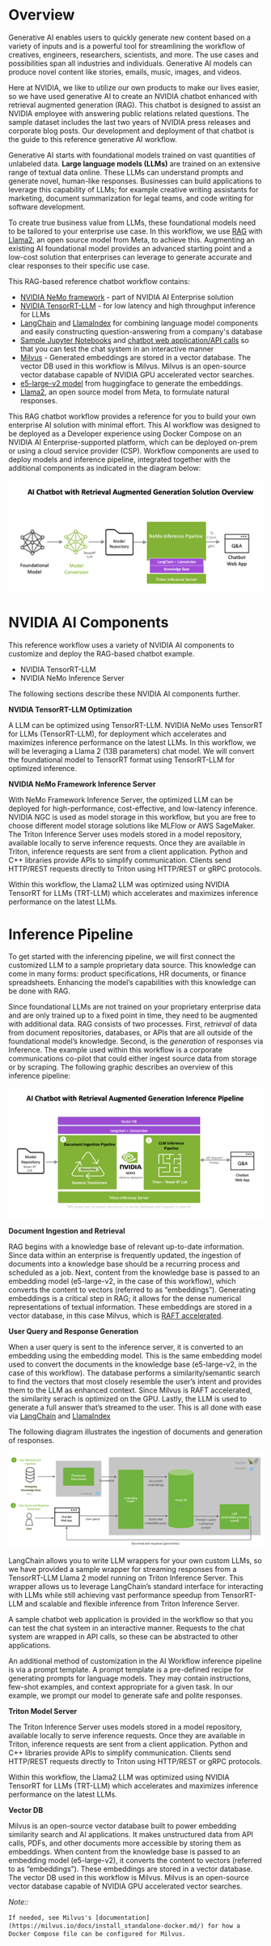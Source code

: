 
Overview
=================================

Generative AI enables users to quickly generate new content based on a variety of inputs and is a powerful tool for streamlining the workflow of creatives, engineers, researchers, scientists, and more. The use cases and possibilities span all industries and individuals. Generative AI models can produce novel content like stories, emails, music, images, and videos.

Here at NVIDIA, we like to utilize our own products to make our lives easier, so we have used generative AI to create an NVIDIA chatbot enhanced with retrieval augmented generation (RAG). This chatbot is designed to assist an NVIDIA employee with answering public relations related questions. The sample dataset includes the last two years of NVIDIA press releases and corporate blog posts. Our development and deployment of that chatbot is the guide to this reference generative AI workflow.

Generative AI starts with foundational models trained on vast quantities of unlabeled data. **Large language models (LLMs)** are trained on an extensive range of textual data online. These LLMs can understand prompts and generate novel, human-like responses. Businesses can build applications to leverage this capability of LLMs; for example creative writing assistants for marketing, document summarization for legal teams, and code writing for software development.

To create true business value from LLMs, these foundational models need to be tailored to your enterprise use case. In this workflow, we  use [RAG](https://blog.langchain.dev/tutorial-chatgpt-over-your-data/) with [Llama2](https://github.com/facebookresearch/llama/), an open source model from Meta, to achieve this. Augmenting an existing AI foundational model provides an advanced starting point and a low-cost solution that enterprises can leverage to generate accurate and clear responses to their specific use case.

This RAG-based reference chatbot workflow contains:

   - [NVIDIA NeMo framework](https://docs.nvidia.com/nemo-framework/user-guide/latest/index.html) - part of NVIDIA AI Enterprise solution
   - [NVIDIA TensorRT-LLM](https://developer.nvidia.com/tensorrt) - for low latency and high throughput inference for LLMs
   - [LangChain](https://github.com/langchain-ai/langchain/) and [LlamaIndex](https://www.llamaindex.ai/) for combining language model components and easily constructing question-answering from a company's database
   - [Sample Jupyter Notebooks](jupyter_server.md) and [chatbot web application/API calls](./frontend.md) so that you can test the chat system in an interactive manner
   - [Milvus](https://milvus.io/docs/install_standalone-docker.md) - Generated embeddings are stored in a vector database. The vector DB used in this workflow is Milvus. Milvus is an open-source vector database capable of NVIDIA GPU accelerated vector searches.
   - [e5-large-v2 model](https://huggingface.co/embaas/sentence-transformers-e5-large-v2) from huggingface to generate the embeddings.
   - [Llama2](https://github.com/facebookresearch/llama/), an open source model from Meta, to formulate natural responses.

This RAG chatbot workflow provides a reference for you to build your own enterprise AI solution with minimal effort. This AI workflow was designed to be deployed as a Developer experience using Docker Compose on an NVIDIA AI Enterprise-supported platform, which can be deployed on-prem or using a cloud service provider (CSP). Workflow components are used to deploy models and inference pipeline, integrated together with the additional components as indicated in the diagram below:

![Diagram](./../images/image0.png)

NVIDIA AI Components
======================
This reference workflow uses a variety of NVIDIA AI components to customize and deploy the RAG-based chatbot example.

   - NVIDIA TensorRT-LLM
   - NVIDIA NeMo Inference Server

The following sections describe these NVIDIA AI components further.

**NVIDIA TensorRT-LLM Optimization**

A LLM can be optimized using TensorRT-LLM. NVIDIA NeMo uses TensorRT for LLMs (TensorRT-LLM), for deployment which accelerates and maximizes inference performance on the latest LLMs.
In this workflow, we will be leveraging a Llama 2 (13B parameters) chat model. We will convert the foundational model to TensorRT format using TensorRT-LLM for optimized inference.

**NVIDIA NeMo Framework Inference Server**

With NeMo Framework Inference Server, the optimized LLM can be deployed for high-performance, cost-effective, and low-latency inference. NVIDIA NGC is used as model storage in this workflow, but you are free to choose different model storage solutions like MLFlow or AWS SageMaker.
The Triton Inference Server uses models stored in a model repository, available locally to serve inference requests. Once they are available in Triton, inference requests are sent from a client application. Python and C++ libraries provide APIs to simplify communication. Clients send HTTP/REST requests directly to Triton using HTTP/REST or gRPC protocols.

Within this workflow, the Llama2 LLM was optimized using NVIDIA TensorRT for LLMs (TRT-LLM) which accelerates and maximizes inference performance on the latest LLMs.

Inference Pipeline
====================
To get started with the inferencing pipeline, we will first connect the customized LLM to a sample proprietary data source. This knowledge can come in many forms: product specifications, HR documents, or finance spreadsheets. Enhancing the model’s capabilities with this knowledge can be done with RAG.

Since foundational LLMs are not trained on your proprietary enterprise data and are only trained up to a fixed point in time, they need to be augmented with additional data. RAG consists of two processes. First, *retrieval* of data from document repositories, databases, or APIs that are all outside of the foundational model’s knowledge. Second, is the *generation* of responses via Inference. The example used within this workflow is a corporate communications co-pilot that could either ingest source data from storage or by scraping. The following graphic describes an overview of this inference pipeline:

![Diagram](./../images/image1.png)

**Document Ingestion and Retrieval**

RAG begins with a knowledge base of relevant up-to-date information. Since data within an enterprise is frequently updated,  the ingestion of documents into a knowledge base should be a recurring process and scheduled as a job. Next, content from the knowledge base is passed to an embedding model (e5-large-v2, in the case of this workflow), which converts the content to vectors (referred to as “embeddings”). Generating embeddings is a critical step in RAG; it allows for the dense numerical representations of textual information. These embeddings are stored in a vector database, in this case Milvus, which is [RAFT accelerated](https://developer.nvidia.com/blog/accelerating-vector-search-using-gpu-powered-indexes-with-rapids-raft).

**User Query and Response Generation**

When a user query is sent to the inference server, it is converted to an embedding using the embedding model. This is the same embedding model used to convert the documents in the knowledge base (e5-large-v2, in the case of this workflow). The database performs a similarity/semantic search to find the vectors that most closely resemble the user’s intent and provides them to the LLM as enhanced context. Since Milvus is RAFT accelerated, the similarity serach is optimized on the GPU. Lastly, the LLM is used to generate a full answer that’s streamed to the user. This is all done with ease via [LangChain](https://github.com/langchain-ai/langchain/) and [LlamaIndex](https://www.llamaindex.ai)

The following diagram illustrates the ingestion of documents and generation of responses.

![Diagram](./../images/image2.png)

LangChain allows you to write LLM wrappers for your own custom LLMs, so we have provided a sample wrapper for streaming responses from a TensorRT-LLM Llama 2 model running on Triton Inference Server. This wrapper allows us to leverage LangChain’s standard interface for interacting with LLMs while still achieving vast performance speedup from TensorRT-LLM and scalable and flexible inference from Triton Inference Server.

A sample chatbot web application is provided in the workflow so that you can test the chat system in an interactive manner. Requests to the chat system are wrapped in API calls, so these can be abstracted to other applications.

An additional method of customization in the AI Workflow inference pipeline is via a prompt template. A prompt template is a pre-defined recipe for generating prompts for language models. They may contain instructions, few-shot examples, and context appropriate for a given task. In our example, we prompt our model to generate safe and polite responses.


**Triton Model Server**

The Triton Inference Server uses models stored in a model repository, available locally to serve inference requests. Once they are available in Triton, inference requests are sent from a client application. Python and C++ libraries provide APIs to simplify communication. Clients send HTTP/REST requests directly to Triton using HTTP/REST or gRPC protocols.

Within this workflow, the Llama2 LLM was optimized using NVIDIA TensorRT for LLMs (TRT-LLM) which accelerates and maximizes inference performance on the latest LLMs.

**Vector DB**

Milvus is an open-source vector database built to power embedding similarity search and AI applications. It makes unstructured data from API calls, PDFs, and other documents more accessible by storing them as embeddings.
When content from the knowledge base is passed to an embedding model (e5-large-v2), it converts the content to vectors (referred to as “embeddings”). These embeddings are stored in a vector database. The vector DB used in this workflow is Milvus. Milvus is an open-source vector database capable of NVIDIA GPU accelerated vector searches.

*Note::*
```
If needed, see Milvus's [documentation](https://milvus.io/docs/install_standalone-docker.md/) for how a Docker Compose file can be configured for Milvus.
```